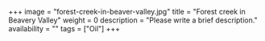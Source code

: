 +++
image = "forest-creek-in-beaver-valley.jpg"
title = "Forest creek in Beavery Valley"
weight = 0
description = "Please write a brief description."
availability = ""
tags = ["Oil"]
+++
